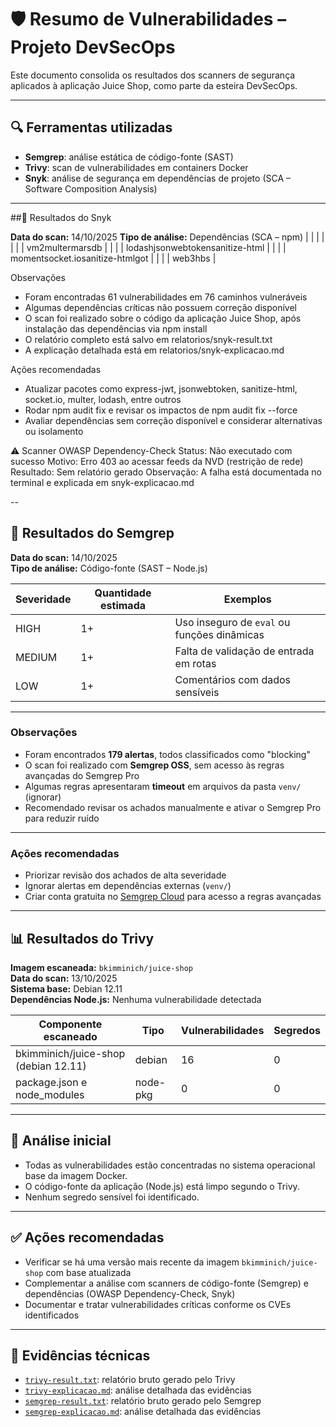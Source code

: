 # 🛡️ Resumo de Vulnerabilidades – Projeto DevSecOps

Este documento consolida os resultados dos scanners de segurança aplicados à aplicação Juice Shop, como parte da esteira DevSecOps.

---

## 🔍 Ferramentas utilizadas

- **Semgrep**: análise estática de código-fonte (SAST)
- **Trivy**: scan de vulnerabilidades em containers Docker
- **Snyk**: análise de segurança em dependências de projeto (SCA – Software Composition Analysis)

---
##🧪 Resultados do Snyk

**Data do scan:** 14/10/2025
**Tipo de análise:** Dependências (SCA – npm)
|  |  |  | 
|  |  | vm2multermarsdb | 
|  |  | lodashjsonwebtokensanitize-html | 
|  |  | momentsocket.iosanitize-htmlgot | 
|  |  | web3hbs | 



Observações
- Foram encontradas 61 vulnerabilidades em 76 caminhos vulneráveis
- Algumas dependências críticas não possuem correção disponível
- O scan foi realizado sobre o código da aplicação Juice Shop, após instalação das dependências via npm install
- O relatório completo está salvo em relatorios/snyk-result.txt
- A explicação detalhada está em relatorios/snyk-explicacao.md

Ações recomendadas
- Atualizar pacotes como express-jwt, jsonwebtoken, sanitize-html, socket.io, multer, lodash, entre outros
- Rodar npm audit fix e revisar os impactos de npm audit fix --force
- Avaliar dependências sem correção disponível e considerar alternativas ou isolamento

⚠️ Scanner OWASP Dependency-Check
Status: Não executado com sucesso
Motivo: Erro 403 ao acessar feeds da NVD (restrição de rede)
Resultado: Sem relatório gerado
Observação: A falha está documentada no terminal e explicada em snyk-explicacao.md


--
## 🧪 Resultados do Semgrep

**Data do scan:** 14/10/2025  
**Tipo de análise:** Código-fonte (SAST – Node.js)

| Severidade | Quantidade estimada | Exemplos                                   |
|------------|----------------------|--------------------------------------------|
| HIGH       | 1+                   | Uso inseguro de `eval` ou funções dinâmicas |
| MEDIUM     | 1+                   | Falta de validação de entrada em rotas     |
| LOW        | 1+                   | Comentários com dados sensíveis            |

---

### Observações

- Foram encontrados **179 alertas**, todos classificados como "blocking"
- O scan foi realizado com **Semgrep OSS**, sem acesso às regras avançadas do Semgrep Pro
- Algumas regras apresentaram **timeout** em arquivos da pasta `venv/` (ignorar)
- Recomendado revisar os achados manualmente e ativar o Semgrep Pro para reduzir ruído

---

### Ações recomendadas

- Priorizar revisão dos achados de alta severidade
- Ignorar alertas em dependências externas (`venv/`)
- Criar conta gratuita no [Semgrep Cloud](https://sg.run/cloud) para acesso a regras avançadas

---

## 📊 Resultados do Trivy

**Imagem escaneada:** `bkimminich/juice-shop`  
**Data do scan:** 13/10/2025  
**Sistema base:** Debian 12.11  
**Dependências Node.js:** Nenhuma vulnerabilidade detectada

| Componente escaneado                  | Tipo     | Vulnerabilidades | Segredos |
|--------------------------------------|----------|------------------|----------|
| bkimminich/juice-shop (debian 12.11) | debian   | 16               | 0        |
| package.json e node_modules          | node-pkg | 0                | 0        |

---

## 🧠 Análise inicial

- Todas as vulnerabilidades estão concentradas no sistema operacional base da imagem Docker.
- O código-fonte da aplicação (Node.js) está limpo segundo o Trivy.
- Nenhum segredo sensível foi identificado.

---

## ✅ Ações recomendadas

- Verificar se há uma versão mais recente da imagem `bkimminich/juice-shop` com base atualizada
- Complementar a análise com scanners de código-fonte (Semgrep) e dependências (OWASP Dependency-Check, Snyk)
- Documentar e tratar vulnerabilidades críticas conforme os CVEs identificados

---

## 📁 Evidências técnicas

- [`trivy-result.txt`](trivy-result.txt): relatório bruto gerado pelo Trivy  
- [`trivy-explicacao.md`](trivy-explicacao.md): análise detalhada das evidências  
- [`semgrep-result.txt`](semgrep-result.txt): relatório bruto gerado pelo Semgrep  
- [`semgrep-explicacao.md`](semgrep-explicacao.md): análise detalhada das evidências
